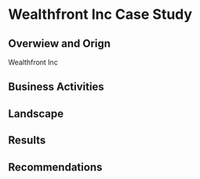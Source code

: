 # Wealthfront Inc Case Study

## Overwiew and Orign
Wealthfront Inc





## Business Activities





## Landscape




## Results




## Recommendations
